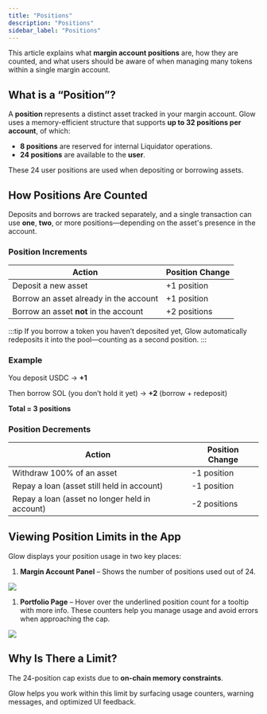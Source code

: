 ```yaml
---
title: "Positions"
description: "Positions"
sidebar_label: "Positions"
---
```



This article explains what **margin account positions** are, how they are counted, and what users should be aware of when managing many tokens within a single margin account.

## What is a “Position”?

A **position** represents a distinct asset tracked in your margin account. Glow uses a memory-efficient structure that supports **up to 32 positions per account**, of which:

- **8 positions** are reserved for internal Liquidator operations.
- **24 positions** are available to the **user**.

These 24 user positions are used when depositing or borrowing assets.

## How Positions Are Counted

Deposits and borrows are tracked separately, and a single transaction can use **one**, **two**, or more positions—depending on the asset's presence in the account.

### Position Increments

| **Action** | **Position Change** |
| --- | --- |
| Deposit a new asset | +1 position |
| Borrow an asset already in the account | +1 position |
| Borrow an asset **not** in the account | +2 positions |

:::tip
If you borrow a token you haven’t deposited yet, Glow automatically redeposits it into the pool—counting as a second position.
:::

### Example

You deposit USDC → **+1**

Then borrow SOL (you don’t hold it yet) → **+2** (borrow + redeposit)

**Total = 3 positions**

### Position Decrements

| **Action** | **Position Change** |
| --- | --- |
| Withdraw 100% of an asset | -1 position |
| Repay a loan (asset still held in account) | -1 position |
| Repay a loan (asset no longer held in account) | -2 positions |

## Viewing Position Limits in the App

Glow displays your position usage in two key places:

1. **Margin Account Panel** – Shows the number of positions used out of 24.

![](/img/position-1.png)

1. **Portfolio Page** – Hover over the underlined position count for a tooltip with more info.
These counters help you manage usage and avoid errors when approaching the cap.

![](/img/position-2.png)

## Why Is There a Limit?

The 24-position cap exists due to **on-chain memory constraints**.

Glow helps you work within this limit by surfacing usage counters, warning messages, and optimized UI feedback.
